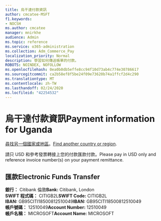 ```yaml
---
title: 烏干達付款資訊
author: cmcatee-MSFT
f1.keywords:
- NOCSH
ms.author: cmcatee
manager: mnirkhe
audience: Admin
ms.topic: reference
ms.service: o365-administration
ms.collection: Adm_Commerce_Pay
localization_priority: Normal
description: 學習如何傳送帳單的付款。
ROBOTS: NOINDEX, NOFOLLOW
ms.openlocfilehash: 0ea0b0db5effe8cc94f10d73ab4c774e30786617
ms.sourcegitcommit: ca2b58ef8f5be24f09e73620b74a1ffcf2d4c290
ms.translationtype: MT
ms.contentlocale: zh-TW
ms.lasthandoff: 02/24/2020
ms.locfileid: "42254532"
---
```

# <a name="payment-information-for-uganda"></a><span data-ttu-id="4d4f9-103">烏干達付款資訊</span><span class="sxs-lookup"><span data-stu-id="4d4f9-103">Payment information for Uganda</span></span>

<span data-ttu-id="4d4f9-104">[尋找另一個國家或地區](../billing-and-payments/pay-for-your-subscription.md)。</span><span class="sxs-lookup"><span data-stu-id="4d4f9-104">[Find another country or region](../billing-and-payments/pay-for-your-subscription.md).</span></span>

<span data-ttu-id="4d4f9-105">請只 USD 和參考發票轉接上您的付款匯款付款。</span><span class="sxs-lookup"><span data-stu-id="4d4f9-105">Please pay in USD only and reference invoice number(s) on your payment remittance.</span></span>

## <a name="electronic-funds-transfer"></a><span data-ttu-id="4d4f9-106">匯款</span><span class="sxs-lookup"><span data-stu-id="4d4f9-106">Electronic Funds Transfer</span></span>

<span data-ttu-id="4d4f9-107">**銀行：** Citibank 倫敦</span><span class="sxs-lookup"><span data-stu-id="4d4f9-107">**Bank:** Citibank, London</span></span>  
<span data-ttu-id="4d4f9-108">**SWIFT 程式碼：** CITIGB2L</span><span class="sxs-lookup"><span data-stu-id="4d4f9-108">**SWIFT Code:** CITIGB2L</span></span>  
<span data-ttu-id="4d4f9-109">**IBAN:** GB95CITI18500812510049</span><span class="sxs-lookup"><span data-stu-id="4d4f9-109">**IBAN:** GB95CITI18500812510049</span></span>  
<span data-ttu-id="4d4f9-110">**帳戶號碼：** 12510049</span><span class="sxs-lookup"><span data-stu-id="4d4f9-110">**Account Number:** 12510049</span></span>  
<span data-ttu-id="4d4f9-111">**帳戶名稱：** MICROSOFT</span><span class="sxs-lookup"><span data-stu-id="4d4f9-111">**Account Name:** MICROSOFT</span></span>  